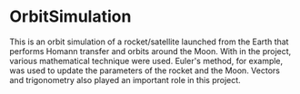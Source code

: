 # OrbitSimulation
This is an orbit simulation of a rocket/satellite launched from the Earth that performs Homann transfer and orbits around the Moon. With in the project, various mathematical technique were used. Euler's method, for example, was used to update the parameters of the rocket and the Moon. Vectors and trigonometry also played an important role in this project.
